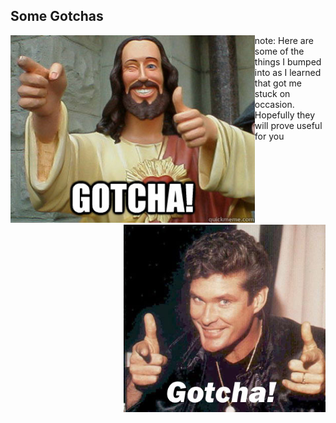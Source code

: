 ##  Some Gotchas

<div style="float: left;">
    <img src="img/gotcha-buddy.jpg" style="height: 300px;"/ alt="I couldn't pick between these two">
</div>

<div style="float: right;">
    <img src="img/gotcha-hoff.jpg" style="height: 300px;"/ alt="They were both equally awesome">
</div>

note:
    Here are some of the things I bumped into as I learned that got me stuck on occasion.
    Hopefully they will prove useful for you
